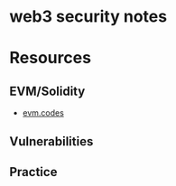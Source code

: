 # web3 security notes

# Resources

## EVM/Solidity

- [evm.codes](https://evm.codes)


## Vulnerabilities


## Practice
